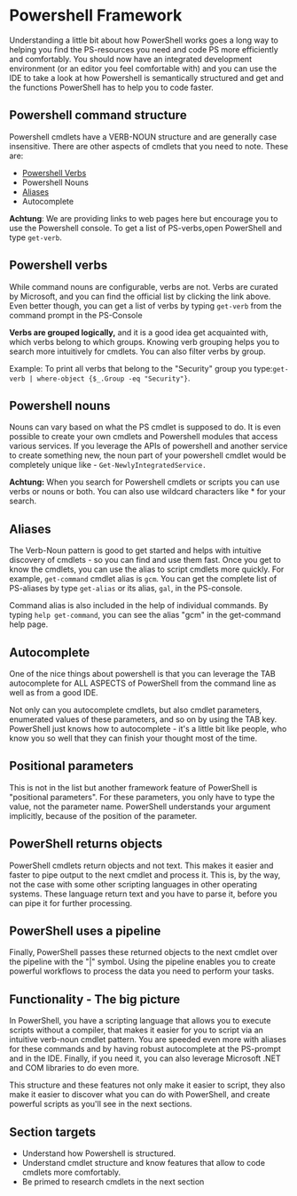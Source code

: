 # Powershell Framework

Understanding a little bit about how PowerShell works goes a long way to helping you find the PS-resources you need and code PS more efficiently and comfortably. You should now have an integrated development environment \(or an editor you feel comfortable with\) and you can use the IDE to take a look at how Powershell is semantically structured and get and the functions PowerShell has to help you to code faster.

## Powershell command structure

Powershell cmdlets have a VERB-NOUN structure and are generally case insensitive. There are other aspects of cmdlets that you need to note. These are:

* [Powershell Verbs](https://www.gitbook.com/book/sspeights/haufe-group-beginning-powershell-guide/edit#)
* Powershell Nouns
* [Aliases](https://msdn.microsoft.com/en-us/library/dd878329%28v=vs.85%29.aspx)
* Autocomplete

**Achtung**: We are providing links to web pages here but encourage you to use the Powershell console. To get a list of PS-verbs,open PowerShell and type `get-verb`.

## Powershell verbs

While command nouns are configurable, verbs are not. Verbs are curated by Microsoft, and you can find the official list by clicking the link above. Even better though, you can get a list of verbs by typing `get-verb` from the command prompt in the PS-Console

**Verbs are grouped logically,** and it is a good idea get acquainted with, which verbs belong to which groups. Knowing verb grouping helps you to search more intuitively for cmdlets. You can also filter verbs by group.

Example: To print all verbs that belong to the "Security" group you type:`get-verb | where-object {$_.Group -eq "Security"}`.

## Powershell nouns

Nouns can vary based on what the PS cmdlet is supposed to do. It is even possible to create your own cmdlets and Powershell modules that access various services. If you leverage the APIs of powershell and another service to create something new, the noun part of your powershell cmdlet would be completely unique like - `Get-NewlyIntegratedService.`

**Achtung:** When you search for Powershell cmdlets or scripts you can use verbs or nouns or both. You can also use wildcard characters like \* for your search.

## Aliases

The Verb-Noun pattern is good to get started and helps with intuitive discovery of cmdlets - so you can find and use them fast. Once you get to know the cmdlets, you can use the alias to script cmdlets more quickly. For example, `get-command` cmdlet alias is `gcm`. You can get the complete list of PS-aliases by type `get-alias` or its alias, `gal`, in the PS-console.

Command alias is also included in the help of individual commands. By typing `help get-command`, you can see the alias "gcm" in the get-command help page.

## Autocomplete

One of the nice things about powershell is that you can leverage the TAB autocomplete for ALL ASPECTS of PowerShell from the command line as well as from a good IDE.

Not only can you autocomplete cmdlets, but also cmdlet parameters, enumerated values of these parameters, and so on by using the TAB key. PowerShell just knows how to autocomplete - it's a little bit like people, who know you so well that they can finish your thought most of the time.

## Positional parameters

This is not in the list but another framework feature of PowerShell is "positional parameters". For these parameters, you only have to type the value, not the parameter name. PowerShell understands your argument implicitly, because of the position of the parameter.

## PowerShell returns objects

PowerShell cmdlets return objects and not text. This makes it easier and faster to pipe output to the next cmdlet and process it. This is, by the way, not the case with some other scripting languages in other operating systems. These language return text and you have to parse it, before you can pipe it for further processing.

## PowerShell uses a pipeline

Finally, PowerShell passes these returned objects to the next cmdlet over the pipeline with the "\|" symbol. Using the pipeline enables you to create powerful workflows to process the data you need to perform your tasks.

## Functionality - The big picture

In PowerShell, you have a scripting language that allows you to execute scripts without a compiler, that makes it easier for you to script via an intuitive verb-noun cmdlet pattern. You are speeded even more with aliases for these commands and by having robust autocomplete at the PS-prompt and in the IDE. Finally, if you need it, you can also leverage Microsoft .NET and COM libraries to do even more.

This structure and these features not only make it easier to script, they also make it easier to discover what you can do with PowerShell, and create powerful scripts as you'll see in the next sections.

## Section targets

* Understand how Powershell is structured.
* Understand cmdlet structure and know features that allow to code cmdlets more comfortably.
* Be primed to research cmdlets in the next section



